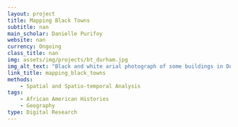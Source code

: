 ```yaml
---
layout: project
title: Mapping Black Towns
subtitle: nan
main_scholar: Danielle Purifoy
website: nan
currency: Ongoing
class_title: nan
img: assets/img/projects/bt_durham.jpg
img_alt_text: "Black and white arial photograph of some buildings in Durham"
link_title: mapping_black_towns
methods:
    - Spatial and Spatio-temporal Analysis
tags:
    - African American Histories
    - Geography
type: Digital Research
---
```

